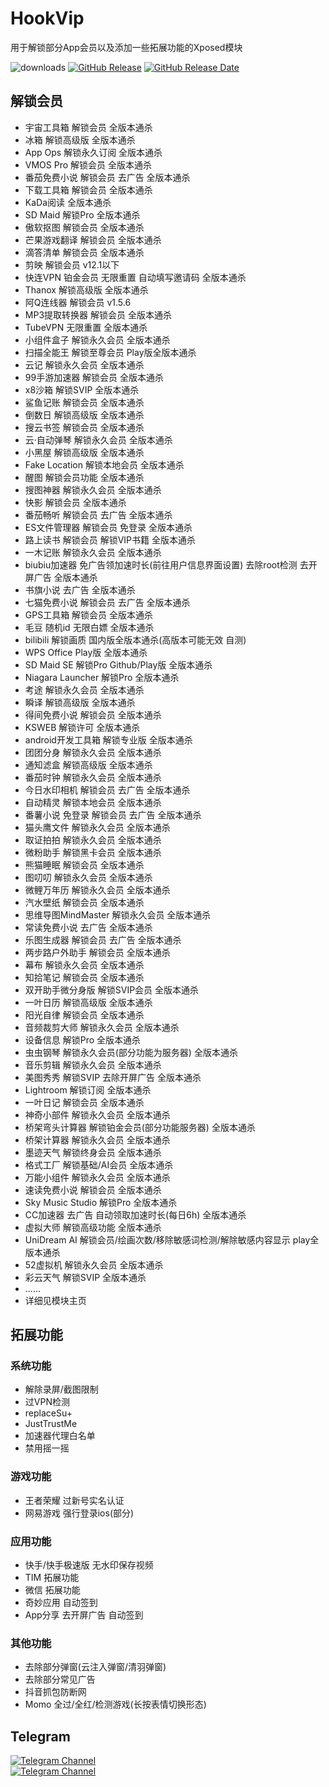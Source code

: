 # HookVip
用于解锁部分App会员以及添加一些拓展功能的Xposed模块

![downloads](https://img.shields.io/github/downloads/Xposed-Modules-Repo/Hook.JiuWu.Xp/total)
[![GitHub Release](https://img.shields.io/github/v/release/Xposed-Modules-Repo/Hook.JiuWu.Xp)](https://github.com/Xposed-Modules-Repo/Hook.JiuWu.Xp/releases)
[![GitHub Release Date](https://img.shields.io/github/release-date/Xposed-Modules-Repo/Hook.JiuWu.Xp)](https://github.com/Xposed-Modules-Repo/Hook.JiuWu.Xp/releases)

## 解锁会员
+ 宇宙工具箱 解锁会员 全版本通杀
+ 冰箱 解锁高级版 全版本通杀
+ App Ops 解锁永久订阅 全版本通杀
+ VMOS Pro 解锁会员 全版本通杀
+ 番茄免费小说 解锁会员 去广告 全版本通杀
+ 下载工具箱 解锁会员 全版本通杀
+ KaDa阅读 全版本通杀
+ SD Maid 解锁Pro 全版本通杀
+ 傲软抠图 解锁会员 全版本通杀
+ 芒果游戏翻译 解锁会员 全版本通杀
+ 滴答清单 解锁会员 全版本通杀
+ 剪映 解锁会员 v12.1以下
+ 快连VPN 铂金会员 无限重置 自动填写邀请码 全版本通杀
+ Thanox 解锁高级版 全版本通杀
+ 阿Q连线器 解锁会员 v1.5.6
+ MP3提取转换器 解锁会员 全版本通杀
+ TubeVPN 无限重置 全版本通杀
+ 小组件盒子 解锁永久会员 全版本通杀
+ 扫描全能王 解锁至尊会员 Play版全版本通杀
+ 云记 解锁永久会员 全版本通杀
+ 99手游加速器 解锁会员 全版本通杀
+ x8沙箱 解锁SVIP 全版本通杀
+ 鲨鱼记账 解锁会员 全版本通杀
+ 倒数日 解锁高级版 全版本通杀
+ 搜云书签 解锁会员 全版本通杀
+ 云·自动弹琴 解锁永久会员 全版本通杀
+ 小黑屋 解锁高级版 全版本通杀
+ Fake Location 解锁本地会员 全版本通杀
+ 醒图 解锁会员功能 全版本通杀
+ 搜图神器 解锁永久会员 全版本通杀
+ 快影 解锁会员 全版本通杀
+ 番茄畅听 解锁会员 去广告 全版本通杀
+ ES文件管理器 解锁会员 免登录 全版本通杀
+ 路上读书 解锁会员 解锁VIP书籍 全版本通杀
+ 一木记账 解锁永久会员 全版本通杀
+ biubiu加速器 免广告领加速时长(前往用户信息界面设置) 去除root检测 去开屏广告 全版本通杀
+ 书旗小说 去广告 全版本通杀
+ 七猫免费小说 解锁会员 去广告 全版本通杀
+ GPS工具箱 解锁会员 全版本通杀
+ 毛豆 随机id 无限白嫖 全版本通杀
+ bilibili 解锁画质 国内版全版本通杀(高版本可能无效 自测)
+ WPS Office Play版 全版本通杀
+ SD Maid SE 解锁Pro Github/Play版 全版本通杀
+ Niagara Launcher 解锁Pro 全版本通杀
+ 考途 解锁永久会员 全版本通杀
+ 瞬译 解锁高级版 全版本通杀
+ 得间免费小说 解锁会员 全版本通杀
+ KSWEB 解锁许可 全版本通杀
+ android开发工具箱 解锁专业版 全版本通杀
+ 团团分身 解锁永久会员 全版本通杀
+ 通知滤盒 解锁高级版 全版本通杀
+ 番茄时钟 解锁永久会员 全版本通杀
+ 今日水印相机 解锁会员 去广告 全版本通杀
+ 自动精灵 解锁本地会员 全版本通杀
+ 番薯小说 免登录 解锁会员 去广告 全版本通杀
+ 猫头鹰文件 解锁永久会员 全版本通杀
+ 取证拍拍 解锁永久会员 全版本通杀
+ 微粉助手 解锁黑卡会员 全版本通杀
+ 熊猫睡眠 解锁会员 全版本通杀
+ 图叨叨 解锁永久会员 全版本通杀
+ 微鲤万年历 解锁永久会员 全版本通杀
+ 汽水壁纸 解锁会员 全版本通杀
+ 思维导图MindMaster 解锁永久会员 全版本通杀
+ 常读免费小说 去广告 全版本通杀
+ 乐图生成器 解锁会员 去广告 全版本通杀
+ 两步路户外助手 解锁会员 全版本通杀
+ 幕布 解锁永久会员 全版本通杀
+ 知拾笔记 解锁会员 全版本通杀
+ 双开助手微分身版 解锁SVIP会员 全版本通杀
+ 一叶日历 解锁高级版 全版本通杀
+ 阳光自律 解锁会员 全版本通杀
+ 音频裁剪大师 解锁永久会员 全版本通杀
+ 设备信息 解锁Pro 全版本通杀
+ 虫虫钢琴 解锁永久会员(部分功能为服务器) 全版本通杀
+ 音乐剪辑 解锁永久会员 全版本通杀
+ 美图秀秀 解锁SVIP 去除开屏广告 全版本通杀
+ Lightroom 解锁订阅 全版本通杀
+ 一叶日记 解锁会员 全版本通杀
+ 神奇小部件 解锁永久会员 全版本通杀
+ 桥架弯头计算器 解锁铂金会员(部分功能服务器) 全版本通杀
+ 桥架计算器 解锁永久会员 全版本通杀
+ 墨迹天气 解锁终身会员 全版本通杀
+ 格式工厂 解锁基础/AI会员 全版本通杀
+ 万能小组件 解锁永久会员 全版本通杀
+ 速读免费小说 解锁会员 全版本通杀
+ Sky Music Studio 解锁Pro 全版本通杀
+ CC加速器 去广告 自动领取加速时长(每日6h) 全版本通杀
+ 虚拟大师 解锁高级功能 全版本通杀
+ UniDream AI 解锁会员/绘画次数/移除敏感词检测/解除敏感内容显示 play全版本通杀
+ 52虚拟机 解锁永久会员 全版本通杀
+ 彩云天气 解锁SVIP 全版本通杀
+ ......
+ 详细见模块主页
  
## 拓展功能
### 系统功能
+ 解除录屏/截图限制
+ 过VPN检测
+ replaceSu+
+ JustTrustMe
+ 加速器代理白名单
+ 禁用摇一摇
### 游戏功能
+ 王者荣耀 过新号实名认证 
+ 网易游戏 强行登录ios(部分)
### 应用功能
+ 快手/快手极速版 无水印保存视频
+ TIM 拓展功能
+ 微信 拓展功能
+ 奇妙应用 自动签到
+ App分享 去开屏广告 自动签到
### 其他功能
+ 去除部分弹窗(云注入弹窗/清羽弹窗)
+ 去除部分常见广告
+ 抖音抓包防断网
+ Momo 全过/全红/检测游戏(长按表情切换形态)

## Telegram
<a href="https://t.me/HookVipCl"><img alt="Telegram Channel" src="https://img.shields.io/badge/频道-@HookVipCl-blue.svg?logo=telegram"></a>  
<a href="https://t.me/HookVipChat"><img alt="Telegram Channel" src="https://img.shields.io/badge/群组-@HookVipChat-blue.svg?logo=telegram"></a>  
